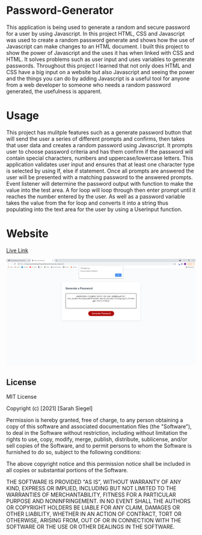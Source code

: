 # Password-Generator
This application is being used to generate a random and secure password for a user by using Javascript. In this project HTML, CSS and Javascript was used to create a random password generate and shows how the use of Javascript can make changes to an HTML document. I built this project to show the power of Javascript and the uses it has when linked with CSS and HTML. It solves problems such as user input and uses variables to generate passwords. Throughout this project I learned that not only does HTML and CSS have a big input on a website but also Javascript and seeing the power and the things you can do by adding Javascript is a useful tool for anyone from a web developer to someone who needs a random password generated, the usefulness is apparent.

# Usage
This project has mulitple features such as a generate password button that will send the user a series of different prompts and confirms, then takes that user data and creates a random password using Javascript. It prompts user to choose password criteria and has them confirm if the password will contain special characters, numbers and uppercase/lowercase letters. This application validates user input and ensures that at least one character type is selected by using If, else if statement. Once all prompts are answered the user will be presented with a matching password to the answered prompts. Event listener will determine the password output with function to make the value into the test area. A for loop will loop through then enter prompt until it reaches the number entered by the user. As well as a password variable takes the value from the for loop and converts it into a string thus populating into the text area for the user by using a UserInput function.

# Website

[Live Link](https://sarsieg.github.io/Password-Generator/)

![Screenshot](/assets/images/Screenshot.png/)

## License

MIT License

Copyright (c) [2021] [Sarah Siegel]

Permission is hereby granted, free of charge, to any person obtaining a copy
of this software and associated documentation files (the "Software"), to deal
in the Software without restriction, including without limitation the rights
to use, copy, modify, merge, publish, distribute, sublicense, and/or sell
copies of the Software, and to permit persons to whom the Software is
furnished to do so, subject to the following conditions:

The above copyright notice and this permission notice shall be included in all
copies or substantial portions of the Software.

THE SOFTWARE IS PROVIDED "AS IS", WITHOUT WARRANTY OF ANY KIND, EXPRESS OR
IMPLIED, INCLUDING BUT NOT LIMITED TO THE WARRANTIES OF MERCHANTABILITY,
FITNESS FOR A PARTICULAR PURPOSE AND NONINFRINGEMENT. IN NO EVENT SHALL THE
AUTHORS OR COPYRIGHT HOLDERS BE LIABLE FOR ANY CLAIM, DAMAGES OR OTHER
LIABILITY, WHETHER IN AN ACTION OF CONTRACT, TORT OR OTHERWISE, ARISING FROM,
OUT OF OR IN CONNECTION WITH THE SOFTWARE OR THE USE OR OTHER DEALINGS IN THE
SOFTWARE.
